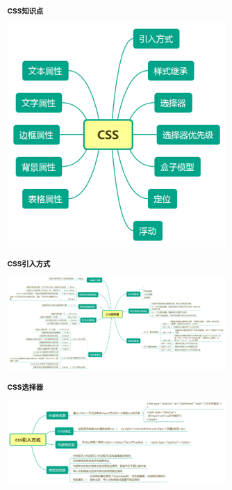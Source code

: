 ### CSS知识点
![CSS知识点](../../_media/css01.png)
### CSS引入方式
![CSS引入方式](../../_media/css02.png)
### CSS选择器
![CSS选择器](../../_media/css03.png)
